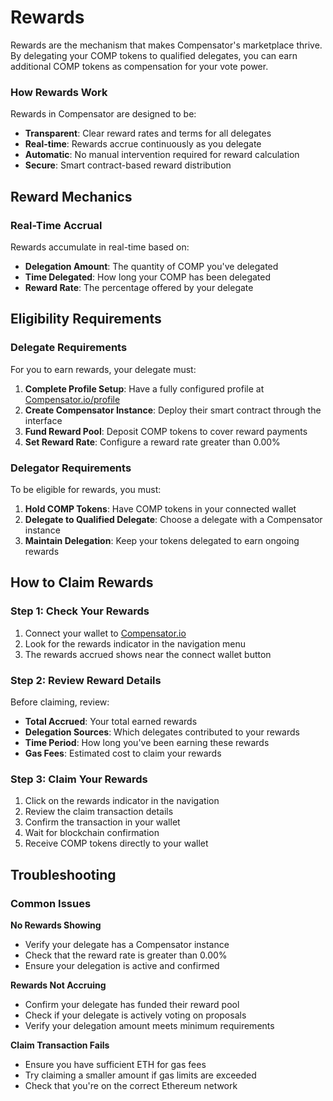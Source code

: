 # Rewards

Rewards are the mechanism that makes Compensator's marketplace thrive. By delegating your COMP tokens to qualified delegates, you can earn additional COMP tokens as compensation for your vote power.

### How Rewards Work

Rewards in Compensator are designed to be:
- **Transparent**: Clear reward rates and terms for all delegates
- **Real-time**: Rewards accrue continuously as you delegate
- **Automatic**: No manual intervention required for reward calculation
- **Secure**: Smart contract-based reward distribution

## Reward Mechanics

### Real-Time Accrual

Rewards accumulate in real-time based on:
- **Delegation Amount**: The quantity of COMP you've delegated
- **Time Delegated**: How long your COMP has been delegated
- **Reward Rate**: The percentage offered by your delegate

## Eligibility Requirements

### Delegate Requirements

For you to earn rewards, your delegate must:

1. **Complete Profile Setup**: Have a fully configured profile at [Compensator.io/profile](https://compensator.io/profile)
2. **Create Compensator Instance**: Deploy their smart contract through the interface
3. **Fund Reward Pool**: Deposit COMP tokens to cover reward payments
4. **Set Reward Rate**: Configure a reward rate greater than 0.00%

### Delegator Requirements

To be eligible for rewards, you must:

1. **Hold COMP Tokens**: Have COMP tokens in your connected wallet
2. **Delegate to Qualified Delegate**: Choose a delegate with a Compensator instance
3. **Maintain Delegation**: Keep your tokens delegated to earn ongoing rewards

## How to Claim Rewards

### Step 1: Check Your Rewards

1. Connect your wallet to [Compensator.io](https://compensator.io)
2. Look for the rewards indicator in the navigation menu
3. The rewards accrued shows near the connect wallet button

### Step 2: Review Reward Details

Before claiming, review:
- **Total Accrued**: Your total earned rewards
- **Delegation Sources**: Which delegates contributed to your rewards
- **Time Period**: How long you've been earning these rewards
- **Gas Fees**: Estimated cost to claim your rewards

### Step 3: Claim Your Rewards

1. Click on the rewards indicator in the navigation
2. Review the claim transaction details
3. Confirm the transaction in your wallet
4. Wait for blockchain confirmation
5. Receive COMP tokens directly to your wallet

## Troubleshooting

### Common Issues

**No Rewards Showing**
- Verify your delegate has a Compensator instance
- Check that the reward rate is greater than 0.00%
- Ensure your delegation is active and confirmed

**Rewards Not Accruing**
- Confirm your delegate has funded their reward pool
- Check if your delegate is actively voting on proposals
- Verify your delegation amount meets minimum requirements

**Claim Transaction Fails**
- Ensure you have sufficient ETH for gas fees
- Try claiming a smaller amount if gas limits are exceeded
- Check that you're on the correct Ethereum network